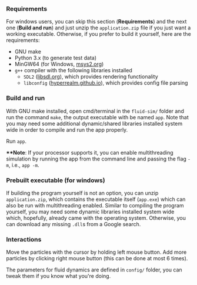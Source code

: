 ### Requirements
For windows users, you can skip this section (**Requirements**) and the next one (**Build and run**) and just unzip the `application.zip` file if you just want a working executable. Otherwise, if you prefer to build it yourself, here are the requirements:
* GNU make
* Python 3.x (to generate test data)
* MinGW64 (for Windows, [msys2.org](https://www.msys2.org/))
* `g++` compiler with the following libraries installed
  * `SDL2` ([libsdl.org](https://www.libsdl.org/)), which provides rendering functionality
  * `libconfig` ([hyperrealm.github.io](https://hyperrealm.github.io/libconfig/)), which provides config file parsing

### Build and run
With GNU make installed, open cmd/terminal in the `fluid-sim/` folder and run the command `make`, the output executable with be named `app`. Note that you may need some additional dynamic/shared libraries installed system wide in order to compile and run the app properly.

Run `app`.

**\*\*Note**: If your processor supports it, you can enable multithreading simulation by running the app from the command line and passing the flag `-m`, i.e., `app -m`.

### Prebuilt executable (for windows)
If building the program yourself is not an option, you can unzip `application.zip`, which contains the executable itself (`app.exe`) which can also be run with multithreading enabled. Similar to compiling the program yourself, you may need some dynamic libraries installed system wide which, hopefully, already came with the operating system. Otherwise, you can download any missing `.dll`s from a Google search.

### Interactions
Move the particles with the cursor by holding left mouse button. Add more particles by clicking right mouse button (this can be done at most 6 times).

The parameters for fluid dynamics are defined in `config/` folder, you can tweak them if you know what you're doing.